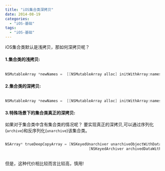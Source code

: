 ```yaml
---
title: "iOS集合类深拷贝"
date: 2014-08-19
categories:
  - "iOS-基础"
tags:
  - "iOS-基础"
---
```

<!--more-->

iOS集合类默认是浅拷贝，那如何深拷贝呢？

<!--more-->

#### 1.集合类的浅拷贝:
``` objective-c

NSMutableArray *newNames =  [[NSMutableArray alloc] initWithArray:names];

```

#### 2.集合类的深拷贝:
``` objective-c

NSMutableArray *newNames =  [[NSMutableArray alloc] initWithArray:names copyItems:YES];

```

#### 3.特殊场景下的集合类真正的深拷贝:
如果对于集合类中含有集合类的情况呢？
要实现真正的深拷贝,可以通过序列化(`archive`)和反序列化(`unarchive`)该集合类。

``` objective-c

NSArray* trueDeepCopyArray = [NSKeyedUnarchiver unarchiveObjectWithData:
                                      [NSKeyedArchiver archivedDataWithRootObject:names]];
                                      
```                                      

但是，这种代价相比较而言比较高，慎用!
